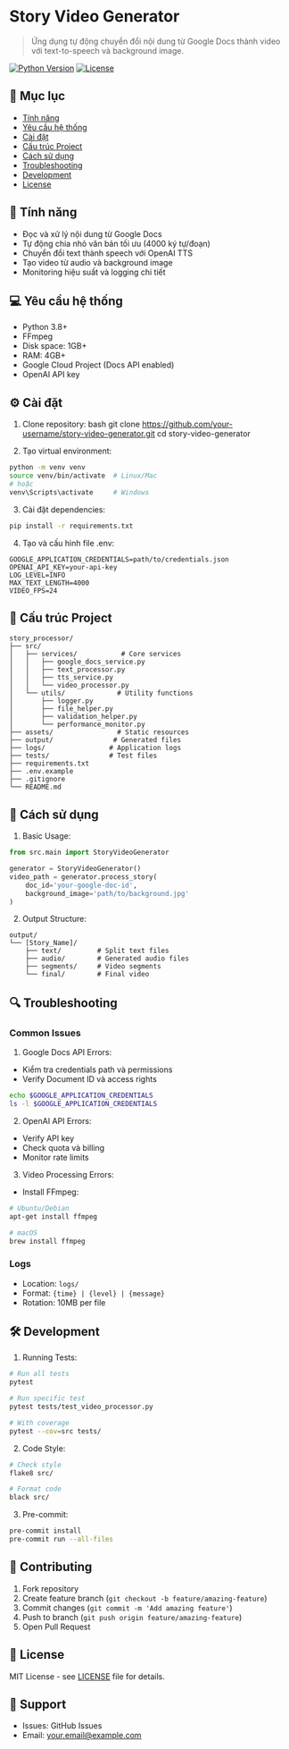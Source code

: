 # Story Video Generator

> Ứng dụng tự động chuyển đổi nội dung từ Google Docs thành video với text-to-speech và background image.

[![Python Version](https://img.shields.io/badge/python-3.8+-blue.svg)](https://www.python.org/downloads/)
[![License](https://img.shields.io/badge/license-MIT-green.svg)](LICENSE)

## 📑 Mục lục
- [Tính năng](#-tính-năng)
- [Yêu cầu hệ thống](#-yêu-cầu-hệ-thống)
- [Cài đặt](#%EF%B8%8F-cài-đặt)
- [Cấu trúc Project](#-cấu-trúc-project)
- [Cách sử dụng](#-cách-sử-dụng)
- [Troubleshooting](#-troubleshooting)
- [Development](#-development)
- [License](#-license)

## 🌟 Tính năng

- Đọc và xử lý nội dung từ Google Docs
- Tự động chia nhỏ văn bản tối ưu (4000 ký tự/đoạn)
- Chuyển đổi text thành speech với OpenAI TTS
- Tạo video từ audio và background image
- Monitoring hiệu suất và logging chi tiết

## 💻 Yêu cầu hệ thống

- Python 3.8+
- FFmpeg
- Disk space: 1GB+
- RAM: 4GB+
- Google Cloud Project (Docs API enabled)
- OpenAI API key

## ⚙️ Cài đặt

1. Clone repository:
bash
git clone https://github.com/your-username/story-video-generator.git
cd story-video-generator

2. Tạo virtual environment:
```bash
python -m venv venv
source venv/bin/activate  # Linux/Mac
# hoặc
venv\Scripts\activate     # Windows
```

3. Cài đặt dependencies:
```bash
pip install -r requirements.txt
```

4. Tạo và cấu hình file .env:
```env
GOOGLE_APPLICATION_CREDENTIALS=path/to/credentials.json
OPENAI_API_KEY=your-api-key
LOG_LEVEL=INFO
MAX_TEXT_LENGTH=4000
VIDEO_FPS=24
```

## 📁 Cấu trúc Project

```
story_processor/
├── src/
│   ├── services/           # Core services
│   │   ├── google_docs_service.py
│   │   ├── text_processor.py
│   │   ├── tts_service.py
│   │   └── video_processor.py
│   └── utils/             # Utility functions
│       ├── logger.py
│       ├── file_helper.py
│       ├── validation_helper.py
│       └── performance_monitor.py
├── assets/                # Static resources
├── output/               # Generated files
├── logs/                # Application logs
├── tests/               # Test files
├── requirements.txt
├── .env.example
├── .gitignore
└── README.md
```

## 🚀 Cách sử dụng

1. Basic Usage:
```python
from src.main import StoryVideoGenerator

generator = StoryVideoGenerator()
video_path = generator.process_story(
    doc_id='your-google-doc-id',
    background_image='path/to/background.jpg'
)
```

2. Output Structure:
```
output/
└── [Story_Name]/
    ├── text/         # Split text files
    ├── audio/        # Generated audio files
    ├── segments/     # Video segments
    └── final/        # Final video
```

## 🔍 Troubleshooting

### Common Issues

1. Google Docs API Errors:
- Kiểm tra credentials path và permissions
- Verify Document ID và access rights
```bash
echo $GOOGLE_APPLICATION_CREDENTIALS
ls -l $GOOGLE_APPLICATION_CREDENTIALS
```

2. OpenAI API Errors:
- Verify API key
- Check quota và billing
- Monitor rate limits

3. Video Processing Errors:
- Install FFmpeg:
```bash
# Ubuntu/Debian
apt-get install ffmpeg

# macOS
brew install ffmpeg
```

### Logs
- Location: `logs/`
- Format: `{time} | {level} | {message}`
- Rotation: 10MB per file

## 🛠 Development

1. Running Tests:
```bash
# Run all tests
pytest

# Run specific test
pytest tests/test_video_processor.py

# With coverage
pytest --cov=src tests/
```

2. Code Style:
```bash
# Check style
flake8 src/

# Format code
black src/
```

3. Pre-commit:
```bash
pre-commit install
pre-commit run --all-files
```

## 🤝 Contributing

1. Fork repository
2. Create feature branch (`git checkout -b feature/amazing-feature`)
3. Commit changes (`git commit -m 'Add amazing feature'`)
4. Push to branch (`git push origin feature/amazing-feature`)
5. Open Pull Request

## 📄 License

MIT License - see [LICENSE](LICENSE) file for details.

## 📧 Support

- Issues: GitHub Issues
- Email: your.email@example.com